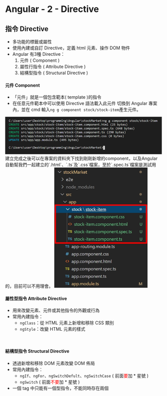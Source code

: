 # Angular - 2 - Directive
## 指令 Directive
* 多功能的標籤或屬性
* 使用內建或自訂 Directive，定義 html 元素、操作 DOM 物件
* Angular 有3種 Directive：
    1. 元件 ( Component )
    2. 屬性行指令 ( Attribute Directive )
    3. 結構型指令 ( Structural Directive )

#### 元件 Component
* 「元件」就是一個包含範本( template )的指令
* 在任意元件範本中可以使用 Directive 語法載入此元件
切換到 Angular 專案內，並在 cmd 輸入`ng g component stock/stock-item`產生元件。
<img src="/img/ng_g_component.png">
<br/>
建立完成之後可以在專案的資料夾下找到剛剛新增的component，以及Angular自動幫我們一起建立的`.html`、`.ts`及`.css`檔案，至於`.spec.ts`檔案是測試用的，目前可以不用理會。
<img src="/img/ng_new_after.png" width="300px">

#### 屬性型指令 Attribute Directive
* 用來改變元素、元件或其他指令的外觀或行為
* 常用內建指令：
    * `ngClass`：從 HTML 元素上新增和移除 CSS 類別
    * `ngStyle`：改變 HTML 元素的樣式
<br/>

#### 結構型指令 Structural Directive
* 透過新增和移除 DOM 元素改變 DOM 佈局
* 常用內建指令：
    * `ngIf`、`ngFor`、`ngSwitchDefult`、`ngSwitchCase` ( 前面<font color="red">要</font>加 * 星號 )
    * `ngSwitch` ( 前面<font color="red">不要</font>加 * 星號 )
* 一個 tag 中只能有一個型指令，不能同時存在兩個